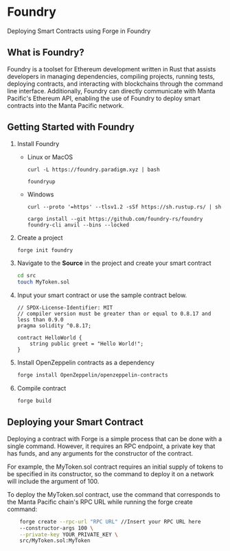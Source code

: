 # Foundry

Deploying Smart Contracts using Forge in Foundry

## What is Foundry?

Foundry is a toolset for Ethereum development written in Rust that assists developers in managing dependencies, compiling projects, running tests, deploying contracts, and interacting with blockchains through the command line interface. Additionally, Foundry can directly communicate with Manta Pacific's Ethereum API, enabling the use of Foundry to deploy smart contracts into the Manta Pacific network.

## Getting Started with Foundry

1.  Install Foundry

    -   Linux or MacOS

            curl -L https://foundry.paradigm.xyz | bash

            foundryup

    -   Windows

            curl --proto '=https' --tlsv1.2 -sSf https://sh.rustup.rs/ | sh

            cargo install --git https://github.com/foundry-rs/foundry foundry-cli anvil --bins --locked

2.  Create a project
    ``` bash
    forge init foundry
    ```

3.  Navigate to the **Source** in the project and create your smart contract
    ``` bash
    cd src
    touch MyToken.sol
    ```
4.  Input your smart contract or use the sample contract below.

    ``` solidity
    // SPDX-License-Identifier: MIT
    // compiler version must be greater than or equal to 0.8.17 and less than 0.9.0
    pragma solidity ^0.8.17;

    contract HelloWorld {
        string public greet = "Hello World!";
    }
    ```

5.  Install OpenZeppelin contracts as a dependency
    ``` bash
    forge install OpenZeppelin/openzeppelin-contracts
    ```

6.  Compile contract
    ``` bash
    forge build
    ```

## Deploying your Smart Contract

Deploying a contract with Forge is a simple process that can be done with a single command. However, it requires an RPC endpoint, a private key that has funds, and any arguments for the constructor of the contract.

For example, the MyToken.sol contract requires an initial supply of tokens to be specified in its constructor, so the command to deploy it on a network will include the argument of 100.

To deploy the MyToken.sol contract, use the command that corresponds to the Manta Pacific chain's RPC URL while running the forge create command:

``` bash
    forge create --rpc-url "RPC URL" //Insert your RPC URL here
    --constructor-args 100 \
    --private-key YOUR_PRIVATE_KEY \
    src/MyToken.sol:MyToken
```